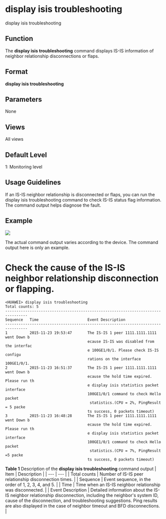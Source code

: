 display isis troubleshooting
============================

display isis troubleshooting

Function
--------



The **display isis troubleshooting** command displays IS-IS information of neighbor relationship disconnections or flaps.




Format
------

**display isis troubleshooting**


Parameters
----------

None

Views
-----

All views


Default Level
-------------

1: Monitoring level


Usage Guidelines
----------------

If an IS-IS neighbor relationship is disconnected or flaps, you can run the display isis troubleshooting command to check IS-IS status flag information. The command output helps diagnose the fault.


Example
-------

![](../public_sys-resources/note_3.0-en-us.png) 

The actual command output varies according to the device. The command output here is only an example.


# Check the cause of the IS-IS neighbor relationship disconnection or flapping.
```
<HUAWEI> display isis troubleshooting
Total counts: 5 
-------------------------------------------------------------------------------- 
Sequence   Time                      Event Description                          
-------------------------------------------------------------------------------- 
1          2015-11-23 19:53:47       The IS-IS 1 peer 1111.1111.1111 went Down b 
                                     ecause IS-IS was disabled from the interfac 
                                     e 100GE1/0/1. Please check IS-IS configu 
                                     rations on the interface 100GE1/0/1.    
2          2015-11-23 16:51:37       The IS-IS 1 peer 1111.1111.1111 went Down b 
                                     ecause the hold time expired. Please run th 
                                     e display isis statistics packet interface 
                                     100GE1/0/1 command to check Hello packet 
                                      statistics.(CPU = 2%, PingResult = 5 packe 
                                     ts success, 0 packets timeout)             
3          2015-11-23 16:48:28       The IS-IS 1 peer 1111.1111.1111 went Down b 
                                     ecause the hold time expired. Please run th 
                                     e display isis statistics packet interface 
                                     100GE1/0/1 command to check Hello packet 
                                      statistics.(CPU = 7%, PingResult =5 packe 
                                     ts success, 0 packets timeout)

```

**Table 1** Description of the **display isis troubleshooting** command output
| Item | Description |
| --- | --- |
| Total counts | Number of IS-IS peer relationship disconnection times. |
| Sequence | Event sequence, in the order of 1, 2, 3, 4, and 5. |
| Time | Time when an IS-IS neighbor relationship was disconnected. |
| Event Description | Detailed information about the IS-IS neighbor relationship disconnection, including the neighbor's system ID, cause of the disconnection, and troubleshooting suggestions. Ping results are also displayed in the case of neighbor timeout and BFD disconnections. |